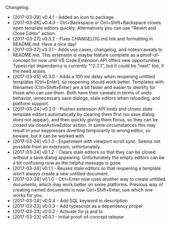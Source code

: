 Changelog:

- [2017-03-29] v0.4.1 - Added an icon to package.
- [2017-03-28] v0.4.0 - Ctrl+Backspace or Ctrl+Shift+Backspace closes open template editors quickly. Alternatively you can use "Revert and Close Editor" action.
- [2017-03-27] v0.3.2 - Fixes CHANGELOG.md link and formatting in README.md. Have a nice day!
- [2017-03-27] v0.3.1 - Adds use cases, changelog, and notes/caveats to README.md. This extension is maybe feature complete as a proof-of-concept for now until VS Code Extension API offers new opportunities. Typescript dependency is currently "^2.2.1", but it could be "next" too, if the need arises.
- [2017-03-25] v0.3.0 - Adds a 100 ms delay when reopening untitled templates (Ctrl+Enter), so reopening should work better. Templates with filenames (Ctrl+Shift+Enter) are a bit faster and easier to identify for those who can use them. Both have their caveats in terms of undo behavior, unnecessary save dialogs, stale editors when reloading, and platform support.
- [2017-03-24] v0.2.0 - Pushes extension API limits and closes stale template editors automatically by clearing them first (so save dialog does not appear), and then quickly giving them focus, so they can be closed via closeActiveEditor action. In some circumstances this may result in your keypresses diverting temporarily to wrong editor, so beware, but it can be worked with.
- [2017-03-24] v0.1.3 - Experiment with viewport scroll sync. Seems not possible from an extension, unfortunately.
- [2017-03-24] v0.1.2 - Clears stale editors so that they can be closed without a save dialog appearing. Unfortunately the empty editors can be a bit confusing now as the helpful message is gone.
- [2017-03-24] v0.1.1 - Reuses stale editors so that reopening a template won't always create a new untitled document.
- [2017-03-24] v0.1.0 - Ctrl+Enter now uses another way to create untitled documents, which may work better on some platforms. Previous way of creating named documents is now Ctrl+Shift+Enter, use which one works for you.
- [2017-03-24] v0.0.4 - Add SQL keyword to description
- [2017-03-23] v0.0.3 - Add typescript as a dependency proper
- [2017-03-23] v0.0.2 - Activate for js and ts
- [2017-03-23] v0.0.1 - Initial proof-of-concept release
